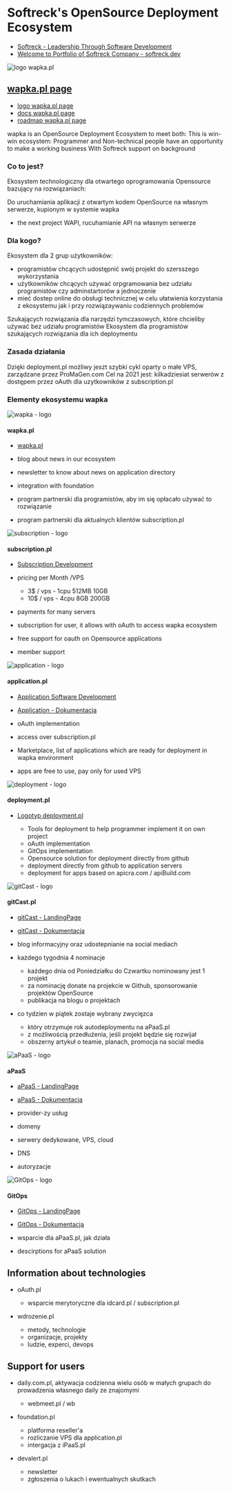 # Softreck's OpenSource Deployment Ecosystem

+ [Softreck - Leadership Through Software Development](https://softreck.com/)
+ [Welcome to Portfolio of Softreck Company - softreck.dev](https://softreck.dev/)

![logo wapka.pl](https://logo.wapka.pl/3/cover.png)

## [wapka.pl page](https://wapka.pl/)
+ [logo wapka.pl page](https://logo.wapka.pl/)
+ [docs wapka.pl page](https://docs.wapka.pl/)
+ [roadmap wapka.pl page](https://roadmap.wapka.pl/)

wapka is an OpenSource Deployment Ecosystem to meet both:
This is win-win ecosystem: Programmer and Non-technical people have an opportunity to make a working business 
With Softreck support on background

### Co to jest?

Ekosystem technologiczny dla otwartego oprogramowania Opensource bazujący na rozwiązaniach:



Do uruchamiania aplikacji z otwartym kodem OpenSource na własnym serwerze, kupionym w systemie wapka

+ the next project WAPI, rucuhamianie API na własnym serwerze

### Dla kogo?

Ekosystem dla 2 grup użytkowników:
+ programistów chcących udostępnić swój projekt do szersszego wykorzystania
+ użytkowników chcących używać orpgramowania bez udziału programistów czy adminstartorów a jednoczenie
+ mieć dostep online do obsługi technicznej w celu ułatwienia korzystania z ekosystemu jak i przy rozwiązaywaniu codziennych problemów

Szukających rozwiązania dla narzędzi tymczasowych, które chcieliby używać bez udziału programistów
Ekosystem dla programistów szukających rozwiązania dla ich deploymentu

### Zasada działania

Dzięki deployment.pl możliwy jeszt szybki cykl oparty o małe VPS, zarządzane przez ProMaGen.com
Cel na 2021 jest: kilkadziesiat serwerów z dostępem przez oAuth dla uzytkowników z subscription.pl


### Elementy ekosystemu wapka


![wapka - logo](http://logo.wapka.pl/3/cover.png)
#### wapka.pl
+ [wapka.pl](https://wapka.pl/)

 + blog about news in our ecosystem
 + newsletter to know about news on application directory
 + integration with foundation
 + program partnerski dla programistów, aby im się opłacało używać to rozwiązanie
 + program partnerski dla aktualnych klientów subscription.pl
 

![subscription - logo](http://logo.subscription.pl/2/cover.png)
#### subscription.pl
+ [Subscription Development](https://subscription.pl/)

+ pricing per Month /VPS
  + 3$ / vps - 1cpu 512MB 10GB
  + 10$ / vps - 4cpu 8GB 200GB

+ payments for many servers  

+ subscription for user, it allows with oAuth to access wapka ecosystem
+ free support for oauth on Opensource applications
+ member support
  

![application - logo](http://logo.application.pl/2/cover.png)
#### application.pl
+ [Application Software Development](https://www.application.pl/)
+ [Application - Dokumentacja](http://docs.application.pl/)

+ oAuth implementation
+ access over subscription.pl  
+ Marketplace, list of applications which are ready for deployment in wapka environment
+ apps are free to use, pay only for used VPS
  

![deployment - logo](http://logo.deployment.pl/2/cover.png)
#### deployment.pl
+ [Logotyp deployment.pl](http://www.deployment.pl/)

  + Tools for deployment to help programmer implement it on own project
  + oAuth implementation
  + GitOps implementation
  + Opensource solution for deployment directly from github
  + deployment directly from github to application servers
  + deployment for apps based on apicra.com / apiBuild.com


![gitCast - logo](http://logo.gitcast.pl/1/cover.png)
#### gitCast.pl
+ [gitCast - LandingPage](http://www.gitcast.pl/)
+ [gitCast - Dokumentacja](http://docs.gitcast.pl/)

+ blog informacyjny oraz udostepnianie na social mediach 
+ każdego tygodnia 4 nominacje
  + każdego dnia od Poniedziałku do Czwartku nominowany jest 1 projekt
  + za nominację donate na projekcie w Github, sponsorowanie projektów OpenSource
  + publikacja na blogu o projektach
+ co tydzien w piątek zostaje wybrany zwycięzca
  + który otrzymuje rok autodeploymentu na aPaaS.pl
  + z możliwością przedłużenia, jeśli projekt będzie się rozwijał
  + obszerny artykuł o teamie, planach, promocja na social media


![aPaaS - logo](https://logo.apaas.pl/1/cover.png)
#### aPaaS
+ [aPaaS - LandingPage](https://www.apaas.pl)
+ [aPaaS - Dokumentacja](https://docs.apaas.pl)

+ provider-zy usług
 + domeny
 + serwery dedykowane, VPS, cloud
 + DNS
 + autoryzacje



![GitOps - logo](https://logo.gitops.pl/2/cover.png)
#### GitOps
+ [GitOps - LandingPage](https://www.gitops.pl)
+ [GitOps - Dokumentacja](https://docs.gitops.pl)

+ wsparcie dla aPaaS.pl, jak działa 
+ descirptions for aPaaS solution



## Information about technologies

+ oAuth.pl
    + wsparcie merytoryczne dla idcard.pl / subscription.pl

+ wdrozenie.pl   
    + metody, technologie
    + organizacje, projekty
    + ludzie, experci, devops
   
   
   
## Support for users

+ daily.com.pl, aktywacja codzienna wielu osób w małych grupach do prowadzenia własnego daily ze znajomymi
  + webmeet.pl / wb
   
   
+ foundation.pl
    + platforma reseller'a
    + rozliczanie VPS dla application.pl
    + intergacja z iPaaS.pl
        


+ devalert.pl
  + newsletter
  + zgłoszenia o lukach i ewentualnych skutkach


  
